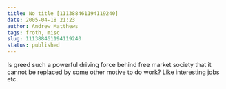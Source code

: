 ```yaml
---
title: No title [111388461194119240]
date: 2005-04-18 21:23
author: Andrew Matthews
tags: froth, misc
slug: 111388461194119240
status: published
---
```


Is greed such a powerful driving force behind free market society that it cannot be replaced by some other motive to do work? Like interesting jobs etc.
